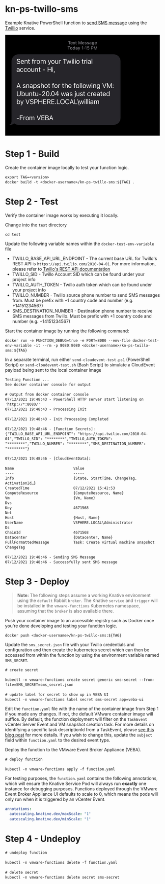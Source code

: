 # kn-ps-twillo-sms
Example Knative PowerShell function to [send SMS message](https://www.twilio.com/docs/sms/send-messages) using the [Twillio](https://www.twilio.com/) service.

![](screenshots/screenshot-1.png)

# Step 1 - Build

Create the container image locally to test your function logic.

```
export TAG=<version>
docker build -t <docker-username>/kn-ps-twillo-sms:${TAG} .
```

# Step 2 - Test

Verify the container image works by executing it locally.

Change into the `test` directory
```console
cd test
```

Update the following variable names within the `docker-test-env-variable` file

* TWILLO_BASE_API_URL_ENDPOINT - The current base URL for Twillo's REST API is `https://api.twilio.com/2010-04-01`. For more information, please refer to [Twillo's REST API documentation](https://www.twilio.com/docs/sms/api)
* TWILLO_SID - Twillo Account SID which can be found under your project info
* TWILLO_AUTH_TOKEN - Twillo auth token which can be found under your project info
* TWILLO_NUMBER - Twillo source phone number to send SMS messages from. Must be prefix with +1 country code and number (e.g. +14151234567)
* SMS_DESTINATION_NUMBER - Destination phone number to receive SMS messages from Twillo. Must be prefix with +1 country code and number (e.g. +14151234567)

Start the container image by running the following command:

```console
docker run -e FUNCTION_DEBUG=true -e PORT=8080 --env-file docker-test-env-variable -it --rm -p 8080:8080 <docker-username>/kn-ps-twillo-sms:${TAG}
```

In a separate terminal, run either `send-cloudevent-test.ps1` (PowerShell Script) or `send-cloudevent-test.sh` (Bash Script) to simulate a CloudEvent payload being sent to the local container image

```console
Testing Function ...
See docker container console for output

# Output from docker container console
07/12/2021 19:48:43 - PowerShell HTTP server start listening on 'http://*:8080/'
07/12/2021 19:48:43 - Processing Init

07/12/2021 19:48:43 - Init Processing Completed

07/12/2021 19:48:46 - [Function Secrets]:
{"TWILLO_BASE_API_URL_ENDPOINT": "https://api.twilio.com/2010-04-01","TWILLO_SID": "********","TWILLO_AUTH_TOKEN": "********","TWILLO_NUMBER": "********","SMS_DESTINATION_NUMBER": "********"}

07/12/2021 19:48:46 - [CloudEventData]:

Name                           Value
----                           -----
Info                           {State, StartTime, ChangeTag, ActivationId…}
CreatedTime                    07/12/2021 15:42:53
ComputeResource                {ComputeResource, Name}
Vm                             {Vm, Name}
Dvs
Key                            4671568
Net
Host                           {Host, Name}
UserName                       VSPHERE.LOCAL\Administrator
Ds
ChainId                        4671568
Datacenter                     {Datacenter, Name}
FullFormattedMessage           Task: Create virtual machine snapshot
ChangeTag

07/12/2021 19:48:46 - Sending SMS Message
07/12/2021 19:48:46 - Successfully sent SMS message
```

# Step 3 - Deploy

> **Note:** The following steps assume a working Knative environment using the
`default` Rabbit `broker`. The Knative `service` and `trigger` will be installed in the
`vmware-functions` Kubernetes namespace, assuming that the `broker` is also available there.

Push your container image to an accessible registry such as Docker once you're done developing and testing your function logic.

```console
docker push <docker-username>/kn-ps-twillo-sms:${TAG}
```

Update the `sms_secret.json` file with your Twillo credentials and configuration and then create the kubernetes secret which can then be accessed from within the function by using the environment variable named `SMS_SECRET`.

```console
# create secret

kubectl -n vmware-functions create secret generic sms-secret --from-file=SMS_SECRET=sms_secret.json

# update label for secret to show up in VEBA UI
kubectl -n vmware-functions label secret sms-secret app=veba-ui
```

Edit the `function.yaml` file with the name of the container image from Step 1 if you made any changes. If not, the default VMware container image will suffice. By default, the function deployment will filter on the `TaskEvent` vCenter Server Event and VM snapshot creation task. For more details on identifying a specific task descriptionId from a TaskEvent, please [see this blog post](https://williamlam.com/2019/02/creating-vcenter-alarms-based-on-task-events-such-as-folder-creation.html) for more details. If you wish to change this, update the `subject` field within `function.yaml` to the desired event type.

Deploy the function to the VMware Event Broker Appliance (VEBA).

```console
# deploy function

kubectl -n vmware-functions apply -f function.yaml
```

For testing purposes, the `function.yaml` contains the following annotations, which will ensure the Knative Service Pod will always run **exactly** one instance for debugging purposes. Functions deployed through the VMware Event Broker Appliance UI defaults to scale to 0, which means the pods will only run when it is triggered by an vCenter Event.

```yaml
annotations:
  autoscaling.knative.dev/maxScale: "1"
  autoscaling.knative.dev/minScale: "1"
```

# Step 4 - Undeploy

```console
# undeploy function

kubectl -n vmware-functions delete -f function.yaml

# delete secret
kubectl -n vmware-functions delete secret sms-secret
```
